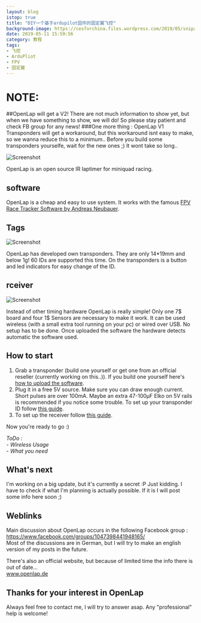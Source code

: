 ```yaml
---
layout: blog
istop: true
title: "DIY一个基于ardupilot固件的固定翼飞控"
background-image: https://cesforchina.files.wordpress.com/2019/05/snipaste_2019-02-13_20-34-23.jpg
date: 2019-05-11 15:59:56
category: 教程
tags:
- 飞控
- ArduPliot
- FPV
- 固定翼
---
```

# NOTE:
##OpenLap will get a V2! There are not much information to show yet, but when we have something to show, we will do! So please stay patient and check FB group for any news!
###One more thing : OpenLap V1 Transponders will get a workaround, but this workaround isnt easy to make, so we wanna reduce this to a minimum.. Before you build some transponders yourselfe, wait for the new ones ;) It wont take so long..  


![Screenshot](https://cesforchina.files.wordpress.com/2019/05/snipaste_2019-02-13_20-32-28.jpg)

OpenLap is an open source IR laptimer for miniquad racing.

## software

OpenLap is a cheap and easy to use system. It works with the famous [FPV Race Tracker Software by Andreas Neubauer](https://www.facebook.com/fpvracetracker/).


## Tags

![Screenshot](https://cesforchina.files.wordpress.com/2019/05/snipaste_2019-02-13_20-33-28.jpg)

OpenLap has developed own transponders. They are only 14*19mm and below 1g!
60 IDs are supported this time. On the transponders is a button and led indicators for easy change of the ID.


## rceiver

![Screenshot](https://cesforchina.files.wordpress.com/2019/05/snipaste_2019-02-13_20-34-57.jpg)

Instead of other timing hardware OpenLap is really simple!
Only one 7$ board and four 1$ Sensors are necessary to make it work.
It can be used wireless (with a small extra tool running on your pc) or wired over USB.
No setup has to be done. Once uploaded the software the hardware detects automatic the software used.


## How to start

1. Grab a transponder (build one yourself or get one from an official reseller (currently working on this..)). If you build one yourself here's [how to upload the software](docs/Transponder%20Update.md).
2. Plug it in a free 5V source. Make sure you can draw enough current. Short pulses are over 100mA. Maybe an extra 47-100µF Elko on 5V rails is recommended if you notice some trouble. To set up your transponder ID follow [this guide](docs/Transponder.md).
3. To set up the receiver follow [this guide](docs/Receiver.md).

Now you're ready to go :)

_ToDo :_  
_- Wireless Usage_  
_- What you need_


## What's next

I'm working on a big update, but it's currently a secret :P
Just kidding. I have to check if what I'm planning is actually possible. If it is I will post some info here soon ;)

## Weblinks

Main discussion about OpenLap occurs in the following Facebook group :  
https://www.facebook.com/groups/1047398441948165/  
Most of the discussions are in German, but I will try to make an english version of my posts in the future.

There's also an official website, but because of limited time the info there is out of date...  
www.openlap.de

## Thanks for your interest in OpenLap
Always feel free to contact me, I will try to answer asap.
Any "professional" help is welcome!

